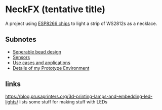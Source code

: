 # NeckFX (tentative title)

A project using [ESP8266 chips](be8ef21f-ea6e-4f96-8b87-9a54694fb29f.md) to light a strip of WS2812s as a necklace.

## Subnotes

- [Seperable bead design](7861ea33-8916-477e-8d9a-be130655c8a2.md)
- [Sensors](42575c9a-2bc8-4232-9f68-e03f6445001b.md)
- [Use cases and applications](5870ee83-701f-4cd9-8380-aed86bcbddb0.md)
- [Details of my Prototype Environment](369c67c5-e608-4dcd-9f61-0cb357e6350e.md)

## links

https://blog.prusaprinters.org/3d-printing-lamps-and-embedding-led-lights/ lists some stuff for making stuff with LEDs
